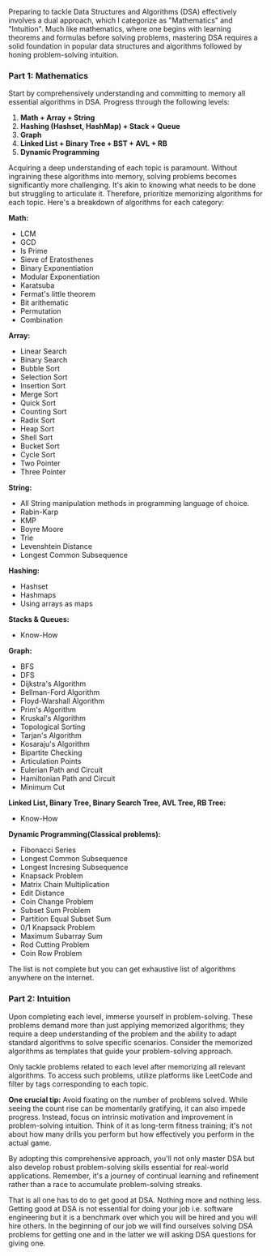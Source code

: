 <!--
.. title: Simple path to get good in DSA
.. slug: simple-path-to-get-good-in-dsa
.. date: 2024-03-02 16:54:23 UTC+05:30
.. tags: programming, career
.. category: Data Structures Algorithms
.. link:
.. description: Simple path to get good at solving Data Structure and Algorithm problems.
.. type: text
-->

Preparing to tackle Data Structures and Algorithms (DSA) effectively involves a dual approach, which I categorize as "Mathematics" and "Intuition". Much like mathematics, where one begins with learning theorems and formulas before solving problems, mastering DSA requires a solid foundation in popular data structures and algorithms followed by honing problem-solving intuition.

### Part 1: Mathematics

Start by comprehensively understanding and committing to memory all essential algorithms in DSA. Progress through the following levels:

1. **Math + Array + String**
2. **Hashing (Hashset, HashMap) + Stack + Queue**
3. **Graph**
4. **Linked List + Binary Tree + BST + AVL + RB**
5. **Dynamic Programming**

Acquiring a deep understanding of each topic is paramount. Without ingraining these algorithms into memory, solving problems becomes significantly more challenging. It's akin to knowing what needs to be done but struggling to articulate it. Therefore, prioritize memorizing algorithms for each topic. Here's a breakdown of algorithms for each category:

**Math:**

- LCM
- GCD
- Is Prime
- Sieve of Eratosthenes
- Binary Exponentiation
- Modular Exponentiation
- Karatsuba
- Fermat's little theorem
- Bit arithematic
- Permutation
- Combination

**Array:**

- Linear Search
- Binary Search
- Bubble Sort
- Selection Sort
- Insertion Sort
- Merge Sort
- Quick Sort
- Counting Sort
- Radix Sort
- Heap Sort
- Shell Sort
- Bucket Sort
- Cycle Sort
- Two Pointer
- Three Pointer

**String:**

- All String manipulation methods in programming language of choice.
- Rabin-Karp
- KMP
- Boyre Moore
- Trie
- Levenshtein Distance
- Longest Common Subsequence

**Hashing:**

- Hashset
- Hashmaps
- Using arrays as maps

**Stacks & Queues:**

- Know-How

**Graph:**

- BFS
- DFS
- Dijkstra's Algorithm
- Bellman-Ford Algorithm
- Floyd-Warshall Algorithm
- Prim's Algorithm
- Kruskal's Algorithm
- Topological Sorting
- Tarjan's Algorithm
- Kosaraju's Algorithm
- Bipartite Checking
- Articulation Points
- Eulerian Path and Circuit
- Hamiltonian Path and Circuit
- Minimum Cut

**Linked List, Binary Tree, Binary Search Tree, AVL Tree, RB Tree:**

- Know-How

**Dynamic Programming(Classical problems):**

- Fibonacci Series
- Longest Common Subsequence
- Longest Incresing Subsequence
- Knapsack Problem
- Matrix Chain Multiplication
- Edit Distance
- Coin Change Problem
- Subset Sum Problem
- Partition Equal Subset Sum
- 0/1 Knapsack Problem
- Maximum Subarray Sum
- Rod Cutting Problem
- Coin Row Problem

The list is not complete but you can get exhaustive list of algorithms anywhere on the internet.

### Part 2: Intuition

Upon completing each level, immerse yourself in problem-solving. These problems demand more than just applying memorized algorithms; they require a deep understanding of the problem and the ability to adapt standard algorithms to solve specific scenarios. Consider the memorized algorithms as templates that guide your problem-solving approach.

Only tackle problems related to each level after memorizing all relevant algorithms. To access such problems, utilize platforms like LeetCode and filter by tags corresponding to each topic.

**One crucial tip:** Avoid fixating on the number of problems solved. While seeing the count rise can be momentarily gratifying, it can also impede progress. Instead, focus on intrinsic motivation and improvement in problem-solving intuition. Think of it as long-term fitness training; it's not about how many drills you perform but how effectively you perform in the actual game.

By adopting this comprehensive approach, you'll not only master DSA but also develop robust problem-solving skills essential for real-world applications. Remember, it's a journey of continual learning and refinement rather than a race to accumulate problem-solving streaks.

That is all one has to do to get good at DSA. Nothing more and nothing less. Getting good at DSA is not essential for doing your job i.e. software engineering but it is a benchmark over which you will be hired and you will hire others. In the beginning of our job we will find ourselves solving DSA problems for getting one and in the latter we will asking DSA questions for giving one.
